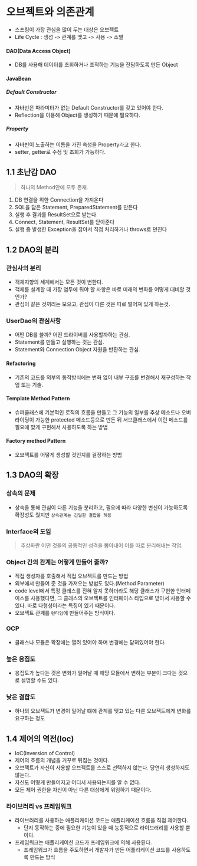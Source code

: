 # 오브젝트와 의존관계
- 스프링이 가장 관심을 많이 두는 대상은 오브젝트
- Life Cycle : 생성 -> 관계를 맺고 -> 사용 -> 소멸

#### DAO(Data Access Object)
- DB를 사용해 데이터를 조회하거나 조작하는 기능을 전담하도록 만든 Object

#### JavaBean
##### Default Constructor
- 자바빈은 파라미터가 없는 Default Constructor를 갖고 있어야 한다.
- Reflection을 이용해 Object를 생성하기 때문에 필요하다.

##### Property
- 자바빈이 노출하는 이름을 가진 속성을 Property라고 한다.
- setter, getter로 수정 및 조회가 가능하다.


## 1.1 초난감 DAO
> 하나의 Method안에 모두 존재.

1. DB 연결을 위한 Connection을 가져온다
2. SQL을 담은 Statement, PreparedStatement를 만든다
3. 실행 후 결과를 ResultSet으로 받는다
4. Connect, Statement, ResultSet를 닫아준다
5. 실행 중 발생한 Exception을 잡아서 직접 처리하거나 throws로 던진다


## 1.2 DAO의 분리
### 관심사의 분리
- 객체지향의 세계에서는 모든 것이 변한다.
- 객체를 설계할 때 가장 염두에 둬야 할 사항은 바로 미래의 변화를 어떻게 대비할 것인가?
- 관심이 같은 것끼리는 모으고, 관심이 다른 것은 따로 떨어져 있게 하는것.

### UserDao의 관심사항
- 어떤 DB를 쓸까? 어떤 드라이버를 사용할까하는 관심.
- Statement를 만들고 실행하는 것는 관심.
- Statement와 Connection Object 자원을 반환하는 관심.

#### Refactoring
- 기존의 코드를 외부의 동작방식에는 변화 없이 내부 구조를 변경해서 재구성하는 작업 또는 기술.


#### Template Method Pattern
- 슈퍼클래스에 기본적인 로직의 흐름을 만들고 그 기능의 일부를 추상 메소드나 오버라이딩이 가능한 protected 메소드등으로 만든 뒤 서브클래스에서 이런 메소드를 필요에 맞게 구현해서 사용하도록 하는 방법
#### Factory method Pattern
- 오브젝트를 어떻게 생성할 것인지를 결정하는 방법

## 1.3 DAO의 확장
### 상속의 문제
- 상속을 통해 관심이 다른 기능을 분리하고, 필요에 따라 다양한 변신이 가능하도록 확장성도 줬지만 `상속관계는 긴밀한 결합을 허용`

### Interface의 도입
> 추상화란 어떤 것들의 공통적인 성격을 뽑아내어 이를 따로 분리해내는 작업.


### Object 간의 관계는 어떻게 만들어 줄까?
- 직접 생성자를 호출해서 직접 오브젝트를 만드는 방법
- 외부에서 만들어 준 것을 가져오는 방법도 있다.(Method Parameter)
- code level에서 특정 클래스를 전혀 알지 못하더라도 해당 클래스가 구현한 인터페이스를 사용했다면, 그 클래스의 오브젝트를 인터페이스 타입으로 받아서 사용할 수 있다. 바로 다형성이라는 특징이 있기 때문이다.
- 오브젝트 관계를 `런타임`에 만들어주는 방식이다.


### OCP
- 클래스나 모듈은 확장에는 열려 있어야 하며 변경에는 닫혀있어야 한다.


### 높은 응집도
- 응집도가 높다는 것은 변화가 일어날 때 해당 모듈에서 변하는 부분이 크다는 것으로 설명할 수도 있다.

### 낮은 결합도
- 하나의 오브젝트가 변경이 일어날 떄에 관계를 맺고 있는 다른 오브젝트에게 변화를 요구하는 정도

## 1.4 제어의 역전(Ioc)
- IoC(Inversion of Control)
- 제어의 흐름의 개념을 거꾸로 뒤집는 것이다.
- 오브젝트가 자신이 사용할 오브젝트를 스스로 선택하지 않는다. 당연히 생성하지도 않는다.
- 자신도 어떻게 만들어지고 어디서 사용되는지를 알 수 없다.
- 모든 제어 권한을 자신이 아닌 다른 대상에게 위임하기 때문이다.
### 라이브러리 vs 프레임워크
- 라이브러리를 사용하는 애플리케이션 코드는 애플리케이션 흐름을 직접 제어한다.
    - 단지 동작하는 중에 필요한 기능이 있을 때 능동적으로 라이브러리를 사용할 뿐이다.
- 프레임워크는 애플리케이션 코드가 프레임워크에 의해 사용된다.
    - 프레임워크가 흐름을 주도하면서 개발자가 만든 어플리케이션 코드를 사용하도록 만드는 방식